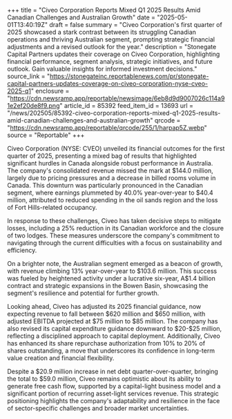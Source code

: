+++
title = "Civeo Corporation Reports Mixed Q1 2025 Results Amid Canadian Challenges and Australian Growth"
date = "2025-05-01T13:40:19Z"
draft = false
summary = "Civeo Corporation's first quarter of 2025 showcased a stark contrast between its struggling Canadian operations and thriving Australian segment, prompting strategic financial adjustments and a revised outlook for the year."
description = "Stonegate Capital Partners updates their coverage on Civeo Corporation, highlighting financial performance, segment analysis, strategic initiatives, and future outlook. Gain valuable insights for informed investment decisions."
source_link = "https://stonegateinc.reportablenews.com/pr/stonegate-capital-partners-updates-coverage-on-civeo-corporation-nyse-cveo-2025-q1"
enclosure = "https://cdn.newsramp.app/reportable/newsimage/6eb8d9d9007026c114a91e2ef20de8f9.png"
article_id = 85392
feed_item_id = 13693
url = "/news/202505/85392-civeo-corporation-reports-mixed-q1-2025-results-amid-canadian-challenges-and-australian-growth"
qrcode = "https://cdn.newsramp.app/reportable/qrcode/255/1/harpap5Z.webp"
source = "Reportable"
+++

<p>Civeo Corporation (NYSE: CVEO) unveiled its financial outcomes for the first quarter of 2025, presenting a mixed bag of results that highlighted significant hurdles in Canada alongside robust performance in Australia. The company's consolidated revenue missed the mark at $144.0 million, largely due to pricing pressures and a decrease in billed rooms volume in Canada. This downturn was particularly pronounced in the Canadian segment, where earnings plummeted by 40.0% year-over-year to $40.4 million, attributed to reduced spending in the oil sands region and the loss of Fort Hills-related occupancy.</p><p>In response to these challenges, Civeo has taken decisive steps to mitigate losses, including a 25% reduction in its Canadian workforce and the closure of two lodges. These measures underscore the company's commitment to navigating through the current difficulties with a focus on sustainability and efficiency.</p><p>On a brighter note, the Australian segment emerged as a beacon of growth, with revenue climbing 13% year-over-year to $103.6 million. This success was fueled by heightened activity under a lucrative six-year, A$1.4 billion contract and strategic expansions in the Bowen Basin, showcasing the segment's resilience and potential for further growth.</p><p>Looking ahead, Civeo has adjusted its 2025 financial guidance, now expecting revenue to fall between $620 million and $650 million, with adjusted EBITDA projected at $75 million to $85 million. The company has also revised its capital expenditure guidance downward to $20-$25 million, reflecting a disciplined approach to capital deployment. Additionally, Civeo has enhanced its share repurchase authorization from 10% to 20% of shares outstanding, a move that underscores its confidence in long-term value creation and financial flexibility.</p><p>Despite a $20.9 million increase in net debt quarter-over-quarter, bringing the total to $59.0 million, Civeo remains optimistic about its ability to generate free cash flow, supported by a capital-light business model and a significant portion of recurring asset-light services revenue. This strategic positioning highlights the company's adaptability and resilience in the face of sector-specific challenges and broader market uncertainties.</p>